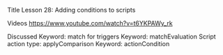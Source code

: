 Title
Lesson 28: Adding conditions to scripts

Videos
https://www.youtube.com/watch?v=t6YKPAWy_rk

Discussed
	Keyword: match for triggers
	Keyword: matchEvaluation
	Script action type: applyComparison
	Keyword: actionCondition